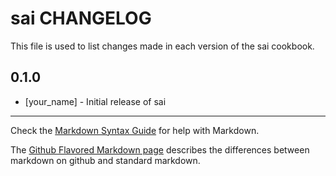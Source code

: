# sai CHANGELOG

This file is used to list changes made in each version of the sai cookbook.

## 0.1.0
- [your_name] - Initial release of sai

- - -
Check the [Markdown Syntax Guide](http://daringfireball.net/projects/markdown/syntax) for help with Markdown.

The [Github Flavored Markdown page](http://github.github.com/github-flavored-markdown/) describes the differences between markdown on github and standard markdown.
